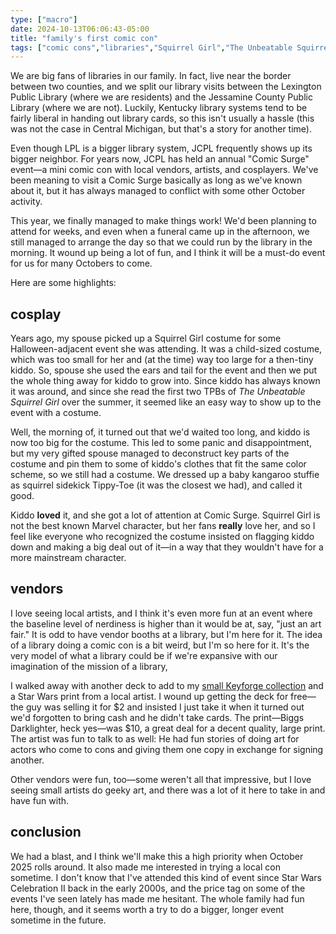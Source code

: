 ```yaml
---
type: ["macro"]
date: 2024-10-13T06:06:43-05:00
title: "family's first comic con"
tags: ["comic cons","libraries","Squirrel Girl","The Unbeatable Squirrel Girl","Star Wars","Keyforge","Lexington","tabletop games","comics"]
---
```

We are big fans of libraries in our family. In fact, live near the border between two counties, and we split our library visits between the Lexington Public Library (where we are residents) and the Jessamine County Public Library (where we are not). Luckily, Kentucky library systems tend to be fairly liberal in handing out library cards, so this isn't usually a hassle (this was not the case in Central Michigan, but that's a story for another time).

Even though LPL is a bigger library system, JCPL frequently shows up its bigger neighbor. For years now, JCPL has held an annual "Comic Surge" event—a mini comic con with local vendors, artists, and cosplayers. We've been meaning to visit a Comic Surge basically as long as we've known about it, but it has always managed to conflict with some other October activity. 

This year, we finally managed to make things work! We'd been planning to attend for weeks, and even when a funeral came up in the afternoon, we still managed to arrange the day so that we could run by the library in the morning. It wound up being a lot of fun, and I think it will be a must-do event for us for many Octobers to come. 

Here are some highlights:

## cosplay

Years ago, my spouse picked up a Squirrel Girl costume for some Halloween-adjacent event she was attending. It was a child-sized costume, which was too small for her and (at the time) way too large for a then-tiny kiddo. So, spouse she used the ears and tail for the event and then we put the whole thing away for kiddo to grow into. Since kiddo has always known it was around, and since she read the first two TPBs of *The Unbeatable Squirrel Girl* over the summer, it seemed like an easy way to show up to the event with a costume.

Well, the morning of, it turned out that we'd waited too long, and kiddo is now too big for the costume. This led to some panic and disappointment, but my very gifted spouse managed to deconstruct key parts of the costume and pin them to some of kiddo's clothes that fit the same color scheme, so we still had a costume. We dressed up a baby kangaroo stuffie as squirrel sidekick Tippy-Toe (it was the closest we had), and called it good.

Kiddo **loved** it, and she got a lot of attention at Comic Surge. Squirrel Girl is not the best known Marvel character, but her fans **really** love her, and so I feel like everyone who recognized the costume insisted on flagging kiddo down and making a big deal out of it—in a way that they wouldn't have for a more mainstream character.

## vendors

I love seeing local artists, and I think it's even more fun at an event where the baseline level of nerdiness is higher than it would be at, say, "just an art fair." It is odd to have vendor booths at a library, but I'm here for it. The idea of a library doing a comic con is a bit weird, but I'm so here for it. It's the very model of what a library could be if we're expansive with our imagination of the mission of a library,

I walked away with another deck to add to my [small Keyforge collection](https://spencergreenhalgh.com/myself/wanting-to-play-keyforge/) and a Star Wars print from a local artist. I wound up getting the deck for free—the guy was selling it for $2 and insisted I just take it when it turned out we'd forgotten to bring cash and he didn't take cards. The print—Biggs Darklighter, heck yes—was $10, a great deal for a decent quality, large print. The artist was fun to talk to as well: He had fun stories of doing art for actors who come to cons and giving them one copy in exchange for signing another.

Other vendors were fun, too—some weren't all that impressive, but I love seeing small artists do geeky art, and there was a lot of it here to take in and have fun with.

## conclusion

We had a blast, and I think we'll make this a high priority when October 2025 rolls around. It also made me interested in trying a local con sometime. I don't know that I've attended this kind of event since Star Wars Celebration II back in the early 2000s, and the price tag on some of the events I've seen lately has made me hesitant. The whole family had fun here, though, and it seems worth a try to do a bigger, longer event sometime in the future.
